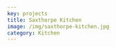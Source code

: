 ```yaml
---
key: projects
title: Saxthorpe Kitchen
image: /img/saxthorpe-kitchen.jpg
category: Kitchen
---
```


